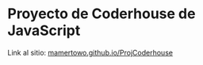 # Proyecto de Coderhouse de JavaScript
Link al sitio: [mamertowo.github.io/ProjCoderhouse](https://mamertowo.github.io/ProjCoderhouse/)